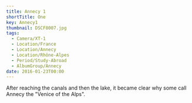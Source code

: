 ```yaml
---
title: Annecy 1
shortTitle: One
key: Annecy1
thumbnail: DSCF8007.jpg
tags:
  - Camera/XT-1
  - Location/France
  - Location/Annecy
  - Location/Rhône-Alpes
  - Period/Study-Abroad
  - AlbumGroup/Annecy
date: 2016-01-23T00:00
---
```

After reaching the canals and then the lake, it became clear why some call Annecy the "Venice of the Alps".

